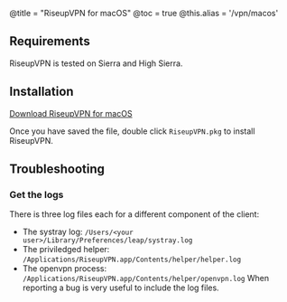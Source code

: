 @title = "RiseupVPN for macOS"
@toc = true
@this.alias = '/vpn/macos'

## Requirements

RiseupVPN is tested on Sierra and High Sierra.

## Installation

<a class="btn btn-default btn-lg" href="https://downloads.leap.se/RiseupVPN/osx/RiseupVPN-OSX-latest.pkg"><i class="fa fa-download"></i> Download RiseupVPN for macOS</a>

Once you have saved the file, double click <code>RiseupVPN.pkg</code> to install RiseupVPN.

## Troubleshooting

### Get the logs

There is three log files each for a different component of the client:
* The systray log: `/Users/<your user>/Library/Preferences/leap/systray.log`
* The priviledged helper: `/Applications/RiseupVPN.app/Contents/helper/helper.log`
* The openvpn process: `/Applications/RiseupVPN.app/Contents/helper/openvpn.log`
When reporting a bug is very useful to include the log files.
